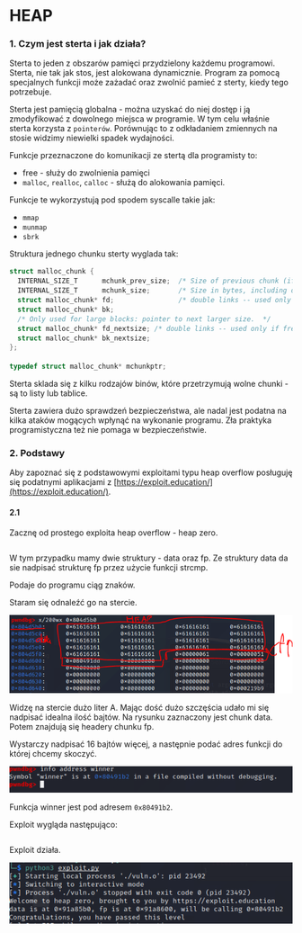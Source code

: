 # HEAP

### 1. Czym jest sterta i jak działa?

Sterta to jeden z obszarów pamięci przydzielony każdemu programowi. Sterta, nie tak jak stos, jest alokowana dynamicznie. 
Program za pomocą specjalnych funkcji może zażadać oraz zwolnić pamieć z sterty, kiedy tego potrzebuje. 

Sterta jest pamięcią globalna - można uzyskać do niej dostęp i ją zmodyfikować z dowolnego miejsca w programie. W tym celu właśnie sterta korzysta z `pointerów`.
Porównując to z odkładaniem zmiennych na stosie widzimy niewielki spadek wydajności.

Funkcje przeznaczone do komunikacji ze stertą  dla programisty to:
 * free - służy do zwolnienia pamięci 
 * `malloc`, `realloc`, `calloc` - służą do alokowania pamięci.

Funkcje te wykorzystują pod spodem syscalle takie jak:
* `mmap`
* `munmap`
* `sbrk`

Struktura jednego chunku sterty wyglada tak:
```c
struct malloc_chunk {
  INTERNAL_SIZE_T      mchunk_prev_size;  /* Size of previous chunk (if free).  */
  INTERNAL_SIZE_T      mchunk_size;       /* Size in bytes, including overhead. */
  struct malloc_chunk* fd;                /* double links -- used only if free. */
  struct malloc_chunk* bk;
  /* Only used for large blocks: pointer to next larger size.  */
  struct malloc_chunk* fd_nextsize; /* double links -- used only if free. */
  struct malloc_chunk* bk_nextsize;
};

typedef struct malloc_chunk* mchunkptr;
```

Sterta sklada się z kilku rodzajów binów, które przetrzymują wolne chunki - są to listy lub tablice.

Sterta zawiera dużo sprawdzeń bezpieczeństwa, ale nadal jest podatna na kilka ataków mogących wpłynąć na wykonanie programu. Zła praktyka programistyczna też nie pomaga w bezpieczeństwie.

### 2. Podstawy

Aby zapoznać się z podstawowymi exploitami typu heap overflow posługuję się podatnymi aplikacjami z [https://exploit.education/](https://exploit.education/).

#### 2.1

Zacznę od prostego exploita heap overflow - heap zero.

```c

```

W tym przypadku mamy dwie struktury - data oraz fp. Ze struktury data da sie nadpisać strukturę fp przez użycie funkcji strcmp.

Podaje do programu ciąg znaków. 

Staram się odnaleźć go na stercie.

![img.png](img.png)

Widzę na stercie dużo liter A. Mając dość dużo szczęścia udało mi się nadpisać idealna ilość bajtów. Na rysunku zaznaczony jest chunk data. Potem znajdują się headery chunku fp.

Wystarczy nadpisać 16 bajtów więcej, a następnie podać adres funkcji do której chcemy skoczyć.

![img_1.png](img_1.png)

Funkcja winner jest pod adresem `0x80491b2`.

Exploit wygląda następująco:

```python

```

Exploit działa.

![img_2.png](img_2.png)

